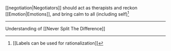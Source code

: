 [[negotiation|Negotiators]] should act as therapists and reckon [[Emotion|Emotions]], and bring calm to all (including self)[^1]

---

Understanding of [[Never Split The Difference]]

[^1]: [[Labels can be used for rationalization]]